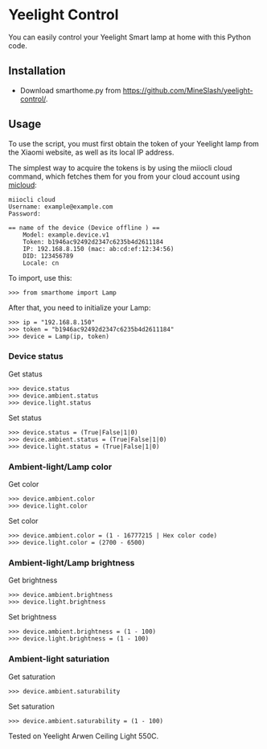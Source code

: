 # Yeelight Control
You can easily control your Yeelight Smart lamp at home with this Python code.
## Installation
* Download smarthome.py from https://github.com/MineSlash/yeelight-control/.
## Usage
To use the script, you must first obtain the token of your Yeelight lamp from the Xiaomi website, as well as its local IP address.

The simplest way to acquire the tokens is by using the miiocli cloud command, which fetches them for you from your cloud account using [micloud](https://github.com/Squachen/micloud/):
```
miiocli cloud
Username: example@example.com
Password:

== name of the device (Device offline ) ==
    Model: example.device.v1
    Token: b1946ac92492d2347c6235b4d2611184
    IP: 192.168.8.150 (mac: ab:cd:ef:12:34:56)
    DID: 123456789
    Locale: cn
```
To import, use this:
```
>>> from smarthome import Lamp
```
After that, you need to initialize your Lamp:
```
>>> ip = "192.168.8.150"
>>> token = "b1946ac92492d2347c6235b4d2611184"
>>> device = Lamp(ip, token)
```
### Device status
Get status
```
>>> device.status
>>> device.ambient.status
>>> device.light.status
```
Set status
```
>>> device.status = (True|False|1|0)
>>> device.ambient.status = (True|False|1|0)
>>> device.light.status = (True|False|1|0)
```
### Ambient-light/Lamp color
Get color
```
>>> device.ambient.color
>>> device.light.color
```
Set color
```
>>> device.ambient.color = (1 - 16777215 | Hex color code)
>>> device.light.color = (2700 - 6500)
```
### Ambient-light/Lamp brightness
Get brightness
```
>>> device.ambient.brightness
>>> device.light.brightness
```
Set brightness
```
>>> device.ambient.brightness = (1 - 100)
>>> device.light.brightness = (1 - 100)
```
### Ambient-light saturiation
Get saturation
```
>>> device.ambient.saturability
```
Set saturation
```
>>> device.ambient.saturability = (1 - 100)
```
Tested on Yeelight Arwen Ceiling Light 550C.
